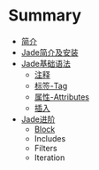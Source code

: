 # Summary

* [简介](README.md)
* [Jade简介及安装](chapter/README.md)
* [Jade基础语法](jade/README.md)
   * [注释](jade/comment.md)
   * [标签-Tag](jade/biao_qian_tag.md)
   * [属性-Attributes](attributes.md)
   * [插入](jade/cha_ru.md)
* [Jade进阶](advance.md)
   * [Block](block.md)
   * Includes
   * Filters
   * Iteration

